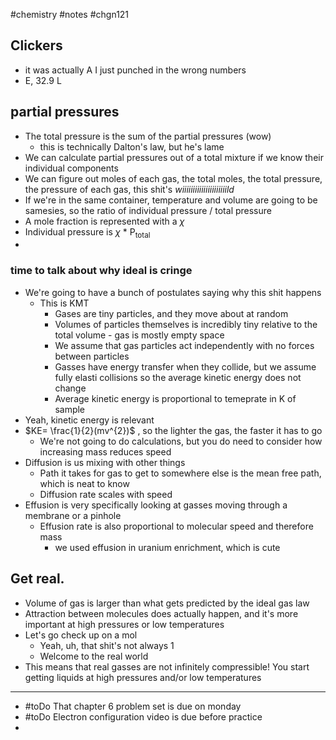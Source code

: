 #chemistry #notes #chgn121

## Clickers
- it was actually A I just punched in the wrong numbers
- E, 32.9 L

## partial pressures
- The total pressure is the sum of the partial pressures (wow)
	- this is technically Dalton's law, but he's lame
- We can calculate partial pressures out of a total mixture if we know their individual components
- We can figure out moles of each gas, the total moles, the total pressure, the pressure of each gas, this shit's *wiiiiiiiiiiiiiiiiiiiiild*
- If we're in the same container, temperature and volume are going to be samesies, so the ratio of individual pressure / total pressure 
- A mole fraction is represented with a $\chi$ 
- Individual pressure is $\chi$ * P<sub>total</sub>
- 

### time to talk about why ideal is cringe

- We're going to have a bunch of postulates saying why this shit happens
	- This is KMT 
		- Gases are tiny particles, and they move about at random
		- Volumes of particles themselves is incredibly tiny relative to the total volume - gas is mostly empty space
		- We assume that gas particles act independently with no forces between particles
		- Gasses have energy transfer when they collide, but we assume fully elasti collisions so the average kinetic energy does not change
		- Average kinetic energy is proportional to temeprate in K of sample
- Yeah, kinetic energy is relevant
- $KE= \frac{1}{2}(mv^{2})$ , so the lighter the gas, the faster it has to go 
	- We're not going to do calculations, but you do need to consider how increasing mass reduces speed
- Diffusion is us mixing with other things
	- Path it takes for gas to get to somewhere else is the mean free path, which is neat to know
	- Diffusion rate scales with speed
- Effusion is very specifically looking at gasses moving through a membrane or a pinhole
	- Effusion rate is also proportional to molecular speed and therefore mass
		- we used effusion in uranium enrichment, which is cute

## Get real.
- Volume of gas is larger than what gets predicted by the ideal gas law
- Attraction between molecules does actually happen, and it's more important at high pressures or low temperatures
- Let's go check up on a mol 
	- Yeah, uh, that shit's not always 1
	- Welcome to the real world
- This means that real gasses are not infinitely compressible! You start getting liquids at high pressures and/or low temperatures 

---

- #toDo That chapter 6 problem set is due on monday
- #toDo Electron configuration video is due before practice
- 



